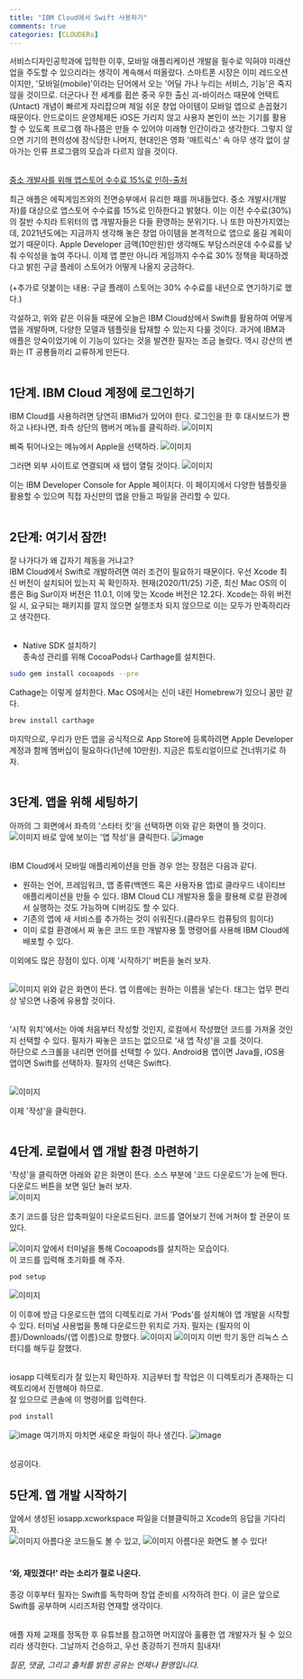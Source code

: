 ```yaml
---
title: "IBM Cloud에서 Swift 사용하기"
comments: true
categories: [CLOUDERs]
---
```


서비스디자인공학과에 입학한 이후, 모바일 애플리케이션 개발을 필수로 익혀야 미래산업을 주도할 수 있으리라는 생각이 계속해서 떠올랐다. 스마트폰 시장은 이미 레드오션이지만, '모바일(mobile)'이라는 단어에서 오는 '어딜 가나 누리는 서비스, 기능'은 죽지 않을 것이므로. 더군다나 전 세계를 휩쓴 중국 우한 출신 괴-바이러스 때문에 언택트(Untact) 개념이 빠르게 자리잡으며 제일 쉬운 창업 아이템이 모바일 앱으로 손꼽혔기 때문이다. 안드로이드 운영체제든 iOS든 가리지 않고 사용자 본인이 쓰는 기기를 활용할 수 있도록 프로그램 하나쯤은 만들 수 있어야 미래형 인간이라고 생각한다. 그렇지 않으면 기기의 편의성에 잠식당한 나머지, 현대인은 영화 '매트릭스' 속 아무 생각 없이 살아가는 인류 프로그램의 모습과 다르지 않을 것이다.<BR/><BR/>

[중소 개발사를 위해 앱스토어 수수료 15%로 인하-출처]("https://www.cnbc.com/2020/11/18/apple-will-cut-app-store-fees-by-half-to-15percent-for-small-developers.html#:~:text=Apple%20said%20Wednesday%20it%20will,purchases%20from%20the%20App%20Store.") <BR/>

최근 애플은 에픽게임즈와의 전면승부에서 유리한 패를 꺼내들었다. 중소 개발사(개발자)를 대상으로 앱스토어 수수료를 15%로 인하한다고 밝혔다. 이는 이전 수수료(30%)의 절반 수치라 트위터의 앱 개발자들은 다들 환영하는 분위기다. 나 또한 마찬가지였는데, 2021년도에는 지금까지 생각해 놓은 창업 아이템을 본격적으로 앱으로 옮길 계획이었기 때문이다. Apple Developer 금액(10만원)만 생각해도 부담스러운데 수수료를 낮춰 수익성을 높여 주다니. 이제 앱 뿐만 아니라 게임까지 수수료 30% 정책을 확대하겠다고 밝힌 구글 플레이 스토어가 어떻게 나올지 궁금하다.<BR/><BR/>
(+추가로 덧붙이는 내용: 구글 플레이 스토어는 30% 수수료를 내년으로 연기하기로 했다.)

각설하고, 위와 같은 이유들 때문에 오늘은 IBM Cloud상에서 Swift를 활용하여 어떻게 앱을 개발하며, 다양한 모델과 템플릿을 탑재할 수 있는지 다룰 것이다. 과거에 IBM과 애플은 앙숙이었기에 이 기능이 있다는 것을 발견한 필자는 조금 놀랐다. 역시 강산의 변화는 IT 공룡들끼리 교류하게 만든다.<BR/><BR/>

## 1단계. IBM Cloud 계정에 로그인하기
IBM Cloud를 사용하려면 당연히 IBMid가 있어야 한다. 로그인을 한 후 대시보드가 짠 하고 나타나면, 좌측 상단의 햄버거 메뉴를 클릭하라.
![이미지](https://user-images.githubusercontent.com/50163676/99897890-b7a0d780-2ce0-11eb-9b88-01e2b6b8a013.png "개인 데시보드")

삐죽 튀어나오는 메뉴에서 Apple을 선택하라.
![이미지](https://user-images.githubusercontent.com/50163676/99897930-ffbffa00-2ce0-11eb-9f6b-f3107496e1e8.png "햄버거 메뉴")

그러면 외부 사이트로 연결되며 새 탭이 열릴 것이다.
![이미지](https://user-images.githubusercontent.com/50163676/99897952-19f9d800-2ce1-11eb-9128-8be27dc250d5.png "Apple 메뉴")

이는 IBM Developer Console for Apple 페이지다. 이 페이지에서 다양한 템플릿을 활용할 수 있으며 직접 자신만의 앱을 만들고 파일을 관리할 수 있다.<BR/><BR/>

## 2단계: 여기서 잠깐!
잘 나가다가 왜 갑자기 제동을 거냐고?<BR/>
IBM Cloud에서 Swift로 개발하려면 여러 조건이 필요하기 때문이다. 우선 Xcode 최신 버전이 설치되어 있는지 꼭 확인하자. 현재(2020/11/25) 기준, 최신 Mac OS의 이름은 Big Sur이자 버전은 11.0.1, 이에 맞는 Xcode 버전은 12.2다. Xcode는 하위 버전일 시, 요구되는 패키지를 깔지 않으면 실행조차 되지 않으므로 이는 모두가 만족하리라고 생각한다. <BR/><BR/>

+ Native SDK 설치하기 <BR/>
종속성 관리를 위해 CocoaPods나 Carthage를 설치한다. 
```bash
sudo gem install cocoapods --pre
```

Cathage는 이렇게 설치한다. Mac OS에서는 신이 내린 Homebrew가 있으니 꿈만 같다.
```bash
brew install carthage
```

마지막으로, 우리가 만든 앱을 공식적으로 App Store에 등록하려면 Apple Developer 계정과 함께 멤버십이 필요하다(1년에 10만원). 지금은 튜토리얼이므로 건너뛰기로 하자. <BR/><BR/>

## 3단계. 앱을 위해 세팅하기
아까의 그 화면에서 좌측의 '스타터 킷'을 선택하면 이와 같은 화면이 뜰 것이다.
![이미지](https://user-images.githubusercontent.com/50163676/100230222-c7325180-2f68-11eb-8276-9e388e6c23c6.png "List of starter kit")
바로 앞에 보이는 '앱 작성'을 클릭한다.
![image](https://user-images.githubusercontent.com/50163676/100230267-d6b19a80-2f68-11eb-9b6b-85cff08ba3ec.png "앱 작성 화면") <BR/><BR/>

IBM Cloud에서 모바일 애플리케이션을 만들 경우 얻는 장점은 다음과 같다.
- 원하는 언어, 프레임워크, 앱 종류(백엔드 혹은 사용자용 앱)로 클라우드 네이티브 애플리케이션을 만들 수 있다. IBM Cloud CLI 개발자용 툴을 활용해 로컬 환경에서 실행하는 것도 가능하며 디버깅도 할 수 있다. 
- 기존의 앱에 새 서비스를 추가하는 것이 쉬워진다.(클라우드 컴퓨팅의 힘이다)
- 이미 로컬 환경에서 짜 놓은 코드 또한 개발자용 툴 명령어를 사용해 IBM Cloud에 배포할 수 있다.<BR/>

이외에도 많은 장점이 있다. 이제 '시작하기' 버튼을 눌러 보자.<BR/><BR/>

![이미지](https://user-images.githubusercontent.com/50163676/100231075-e087cd80-2f69-11eb-8d99-5b3a212bc606.png "'시작하기'를 누른 후 나오는 화면")
위와 같은 화면이 뜬다. 앱 이름에는 원하는 이름을 넣는다. 태그는 업무 편리상 넣으면 나중에 유용할 것이다.<BR/><BR/>

'시작 위치'에서는 아예 처음부터 작성할 것인지, 로컬에서 작성했던 코드를 가져올 것인지 선택할 수 있다. 필자가 짜놓은 코드는 없으므로 '새 앱 작성'을 고를 것이다.<BR/>
하단으로 스크롤을 내리면 언어를 선택할 수 있다. Android용 앱이면 Java를, iOS용 앱이면 Swift를 선택하자. 필자의 선택은 Swift다.<BR/><BR/>

![이미지](https://user-images.githubusercontent.com/50163676/100231578-8f2c0e00-2f6a-11eb-84d6-b0c92ecb6ca9.png "필자의 설정 완료 화면")<BR/>

이제 '작성'을 클릭한다.<BR/><BR/>

## 4단계. 로컬에서 앱 개발 환경 마련하기
'작성'을 클릭하면 아래와 같은 화면이 뜬다. 소스 부분에 '코드 다운로드'가 눈에 띈다. 다운로드 버튼을 보면 일단 눌러 보자.<BR/>
![이미지](https://user-images.githubusercontent.com/50163676/100231727-c5698d80-2f6a-11eb-9ede-f1c93deb926c.png "초기 화면")

초기 코드를 담은 압축파일이 다운로드된다. 코드를 열어보기 전에 거쳐야 할 관문이 또 있다.
<BR/><BR/>
![이미지](https://user-images.githubusercontent.com/50163676/100233419-14182700-2f6d-11eb-9b29-dd47f6c84819.png "코코아팟 설치하기")
앞에서 터미널을 통해 Cocoapods를 설치하는 모습이다. <BR/>
이 코드를 입력해 초기화를 해 주자.
```bash
pod setup
```
![이미지](https://user-images.githubusercontent.com/50163676/100233439-1aa69e80-2f6d-11eb-8036-c72f03f35757.png "pod setup")

이 이후에 방금 다운로드한 앱의 디렉토리로 가서 'Pods'를 설치해야 앱 개발을 시작할 수 있다. 터미널 사용법을 통해 다운로드한 위치로 가자. 필자는 {필자의 이름}/Downloads/{앱 이름}으로 향했다.
![이미지](https://user-images.githubusercontent.com/50163676/100233454-1d08f880-2f6d-11eb-8759-968a8fa5c3e8.png "Downloads 디렉토리에 들어간 모습")
![이미지](https://user-images.githubusercontent.com/50163676/100233461-1ed2bc00-2f6d-11eb-951b-728ba30cfa67.png "도착")
이번 학기 동안 리눅스 스터디를 해두길 잘했다.<BR/><BR/>

iosapp 디렉토리가 잘 있는지 확인하자. 지금부터 할 작업은 이 디렉토리가 존재하는 디렉토리에서 진행해야 하므로. <BR/>
잘 있으므로 콘솔에 이 명령어를 입력한다.
```bash
pod install
```
![image](https://user-images.githubusercontent.com/50163676/100233468-21351600-2f6d-11eb-9075-d3e0bedd83a8.png "pod install")
여기까지 마치면 새로운 파일이 하나 생긴다.
![image](https://user-images.githubusercontent.com/50163676/100233474-22fed980-2f6d-11eb-9a44-d71a20673104.png ".xcworkspace 파일의 등장")<BR/><BR/>

성공이다.

## 5단계. 앱 개발 시작하기
앞에서 생성된 iosapp.xcworkspace 파일을 더블클릭하고 Xcode의 응답을 기다리자.<BR/>
![이미지](https://user-images.githubusercontent.com/50163676/100235749-2182e080-2f70-11eb-8c35-ab35c5a55188.png "아름다운 코드")
아름다운 코드들도 볼 수 있고,
![이미지](https://user-images.githubusercontent.com/50163676/100235841-3c555500-2f70-11eb-9897-f74d42066743.png "아름다운 화면")
아름다운 화면도 볼 수 있다!<BR/><BR/>

#### '와, 재밌겠다!' 라는 소리가 절로 나온다.
종강 이후부터 필자는 Swift를 독학하며 창업 준비를 시작하려 한다. 이 글은 앞으로 Swift를 공부하며 시리즈처럼 연재할 생각이다.<BR/><BR/>

애플 자체 교재를 정독한 후 유튜브를 참고하면 머지않아 훌륭한 앱 개발자가 될 수 있으리라 생각한다. 그날까지 건승하고, 우선 종강하기 전까지 힘내자!

*질문, 댓글, 그리고 출처를 밝힌 공유는 언제나 환영입니다.*
